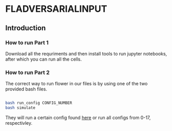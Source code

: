 # FLADVERSARIALINPUT

## Introduction
### How to run Part 1
Download all the requriments and then install tools to run jupyter notebooks, after which you can run all the cells.

### How to run Part 2
The correct way to run flower in our files is by using one of the two provided bash files. 

```Bash

bash run_config CONFIG_NUMBER
bash simulate 

```

They will run a certain config found [here](./adversarial/adversarial/configs.json) or run all configs from 0-17, respectivley. 